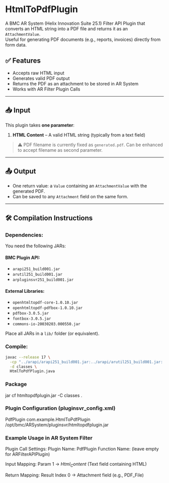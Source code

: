 # HtmlToPdfPlugin

A BMC AR System (Helix Innovation Suite 25.1) Filter API Plugin that converts an HTML string into a PDF file and returns it as an `AttachmentValue`.  
Useful for generating PDF documents (e.g., reports, invoices) directly from form data.

## ✅ Features

- Accepts raw HTML input
- Generates valid PDF output
- Returns the PDF as an attachment to be stored in AR System
- Works with AR Filter Plugin Calls

---

## 📥 Input

This plugin takes **one parameter**:

1. **HTML Content** – A valid HTML string (typically from a text field)

> ⚠️ PDF filename is currently fixed as `generated.pdf`. Can be enhanced to accept filename as second parameter.

---

## 📤 Output

- One return value: a `Value` containing an `AttachmentValue` with the generated PDF.
- Can be saved to any `Attachment` field on the same form.

---

## 🛠️ Compilation Instructions

### Dependencies:

You need the following JARs:

#### BMC Plugin API:
- `arapi251_build001.jar`
- `arutil251_build001.jar`
- `arpluginsvr251_build001.jar`

#### External Libraries:
- `openhtmltopdf-core-1.0.10.jar`
- `openhtmltopdf-pdfbox-1.0.10.jar`
- `pdfbox-3.0.5.jar`
- `fontbox-3.0.5.jar`
- `commons-io-20030203.000550.jar`

Place all JARs in a `lib/` folder (or equivalent).

### Compile:

```bash
javac --release 17 \
  -cp "../arapi/arapi251_build001.jar:../arapi/arutil251_build001.jar:../arapi/arpluginsvr251_build001.jar:./lib/commons-io-20030203.000550.jar:./lib/fontbox-3.0.5.jar:./lib/openhtmltopdf-core-1.0.10.jar:./lib/openhtmltopdf-pdfbox-1.0.10.jar:./lib/pdfbox-3.0.5.jar" \
  -d classes \
  HtmlToPdfPlugin.java
  ```
  
### Package
jar cf htmltopdfplugin.jar -C classes .


### Plugin Configuration (pluginsvr_config.xml)

<plugin>
  <name>PdfPlugin</name>
  <classname>com.example.HtmlToPdfPlugin</classname>
  <pathelement type="location">/opt/bmc/ARSystem/pluginsvr/htmltopdfplugin.jar</pathelement>
</plugin>


### Example Usage in AR System Filter
Plugin Call Settings:
  Plugin Name: PdfPlugin
  Function Name: (leave empty for ARFilterAPIPlugin)
  
  Input Mapping:
    Param 1 → $Html_Content$ (Text field containing HTML)

  Return Mapping:
    Result Index 0 → Attachment field (e.g., PDF_File)